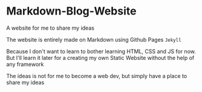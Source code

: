 # Markdown-Blog-Website
A website for me to share my ideas

The website is entirely made on Markdown using Github Pages ```Jekyll```

Because I don't want to learn to bother learning HTML, CSS and JS for now. But I'll learn it later for a creating my own Static Website without the help of any framework

The ideas is not for me to become a web dev, but simply have a place to share my ideas
